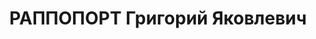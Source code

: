 ---
title: РАППОПОРТ Григорий Яковлевич
description: "Род. в 1890, еврей, член ВКП(б) с 1918, в органах НКВД с 1918. \n  Звание:\
  \ 29.11.1935 - комиссар ГБ 3 ранга. \n  Награды: знак «Почетный работник ВЧК—ОГПУ\
  \ (V)» №204, 20.12.1932 - знак «Почетный работник ВЧК—ОГПУ (XV)». \n  нач. инспекции\
  \ по качеству НКПП СССР, бывший нач. УНКВД Сталинградской обл. \n  Арестован 16.07.1937.\
  \ Осужден 08.02.1938 ВК ВС СССР, ВМН. Расстрелян 10.02.1938, Москва. \n  Реабилитирован\
  \ 22.09.1956."
---